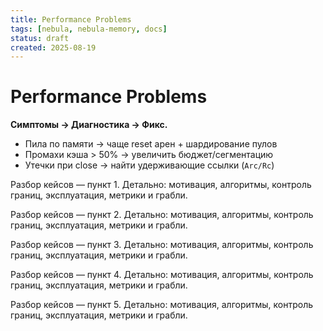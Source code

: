 ```yaml
---
title: Performance Problems
tags: [nebula, nebula-memory, docs]
status: draft
created: 2025-08-19
---
```


# Performance Problems

**Симптомы → Диагностика → Фикс.**

- Пила по памяти → чаще reset арен + шардирование пулов
- Промахи кэша > 50% → увеличить бюджет/сегментацию
- Утечки при close → найти удерживающие ссылки (`Arc/Rc`)

Разбор кейсов — пункт 1. Детально: мотивация, алгоритмы, контроль границ, эксплуатация, метрики и грабли.

Разбор кейсов — пункт 2. Детально: мотивация, алгоритмы, контроль границ, эксплуатация, метрики и грабли.

Разбор кейсов — пункт 3. Детально: мотивация, алгоритмы, контроль границ, эксплуатация, метрики и грабли.

Разбор кейсов — пункт 4. Детально: мотивация, алгоритмы, контроль границ, эксплуатация, метрики и грабли.

Разбор кейсов — пункт 5. Детально: мотивация, алгоритмы, контроль границ, эксплуатация, метрики и грабли.
